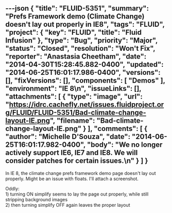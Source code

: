 ---json
{
  "title": "FLUID-5351",
  "summary": "Prefs Framework demo (Climate Change) doesn't lay out properly in IE8",
  "tags": "FLUID",
  "project": {
    "key": "FLUID",
    "title": "Fluid Infusion"
  },
  "type": "Bug",
  "priority": "Major",
  "status": "Closed",
  "resolution": "Won't Fix",
  "reporter": "Anastasia Cheetham",
  "date": "2014-04-30T15:28:45.882-0400",
  "updated": "2014-06-25T16:01:17.986-0400",
  "versions": [],
  "fixVersions": [],
  "components": [
    "Demos"
  ],
  "environment": "IE 8\n",
  "issueLinks": [],
  "attachments": [
    {
      "type": "image",
      "url": "https://idrc.cachefly.net/issues.fluidproject.org/FLUID/FLUID-5351/Bad-climate-change-layout-IE.png",
      "filename": "Bad-climate-change-layout-IE.png"
    }
  ],
  "comments": [
    {
      "author": "Michelle D'Souza",
      "date": "2014-06-25T16:01:17.982-0400",
      "body": "We no longer actively support IE6, IE7 and IE8. We will consider patches for certain issues.\n"
    }
  ]
}
---
In IE 8, the climate change prefs framework demo page doesn't lay out properly. Might be an issue with floats. I'll attach a screenshot.

Oddly:\
1\) turning ON simplify seems to lay the page out properly, while still stripping background images\
2\) then turning simplify OFF again leaves the proper layout

        
